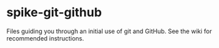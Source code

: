 spike-git-github
================

Files guiding you through an initial use of git and GitHub.  See the wiki for recommended instructions.
